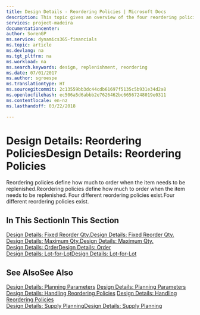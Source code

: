 ```yaml
---
title: Design Details - Reordering Policies | Microsoft Docs
description: This topic gives an overview of the four reordering policies that are available for replenishment.
services: project-madeira
documentationcenter: 
author: SorenGP
ms.service: dynamics365-financials
ms.topic: article
ms.devlang: na
ms.tgt_pltfrm: na
ms.workload: na
ms.search.keywords: design, replenishment, reordering
ms.date: 07/01/2017
ms.author: sgroespe
ms.translationtype: HT
ms.sourcegitcommit: 2c13559bb3dc44cdb61697f5135c5b931e34d2a8
ms.openlocfilehash: ec506a5d6abbb2e7626462bc66567248019e0311
ms.contentlocale: en-nz
ms.lasthandoff: 03/22/2018

---
```

# <a name="design-details-reordering-policies"></a><span data-ttu-id="6e285-103">Design Details: Reordering Policies</span><span class="sxs-lookup"><span data-stu-id="6e285-103">Design Details: Reordering Policies</span></span>
<span data-ttu-id="6e285-104">Reordering policies define how much to order when the item needs to be replenished.</span><span class="sxs-lookup"><span data-stu-id="6e285-104">Reordering policies define how much to order when the item needs to be replenished.</span></span> <span data-ttu-id="6e285-105">Four different reordering policies exist.</span><span class="sxs-lookup"><span data-stu-id="6e285-105">Four different reordering policies exist.</span></span>  

## <a name="in-this-section"></a><span data-ttu-id="6e285-106">In This Section</span><span class="sxs-lookup"><span data-stu-id="6e285-106">In This Section</span></span>  
[<span data-ttu-id="6e285-107">Design Details: Fixed Reorder Qty.</span><span class="sxs-lookup"><span data-stu-id="6e285-107">Design Details: Fixed Reorder Qty.</span></span>](design-details-fixed-reorder-qty.md)  
[<span data-ttu-id="6e285-108">Design Details: Maximum Qty.</span><span class="sxs-lookup"><span data-stu-id="6e285-108">Design Details: Maximum Qty.</span></span>](design-details-maximum-qty.md)  
[<span data-ttu-id="6e285-109">Design Details: Order</span><span class="sxs-lookup"><span data-stu-id="6e285-109">Design Details: Order</span></span>](design-details-order.md)  
[<span data-ttu-id="6e285-110">Design Details: Lot-for-Lot</span><span class="sxs-lookup"><span data-stu-id="6e285-110">Design Details: Lot-for-Lot</span></span>](design-details-lot-for-lot.md)  

## <a name="see-also"></a><span data-ttu-id="6e285-111">See Also</span><span class="sxs-lookup"><span data-stu-id="6e285-111">See Also</span></span>  
<span data-ttu-id="6e285-112">[Design Details: Planning Parameters](design-details-planning-parameters.md) </span><span class="sxs-lookup"><span data-stu-id="6e285-112">[Design Details: Planning Parameters](design-details-planning-parameters.md) </span></span>  
<span data-ttu-id="6e285-113">[Design Details: Handling Reordering Policies](design-details-handling-reordering-policies.md) </span><span class="sxs-lookup"><span data-stu-id="6e285-113">[Design Details: Handling Reordering Policies](design-details-handling-reordering-policies.md) </span></span>  
[<span data-ttu-id="6e285-114">Design Details: Supply Planning</span><span class="sxs-lookup"><span data-stu-id="6e285-114">Design Details: Supply Planning</span></span>](design-details-supply-planning.md)

